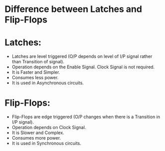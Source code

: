# Difference between Latches and Flip-Flops

# Latches:

- Latches are level triggered (O/P depends on level of I/P signal rather than Transition of signal). 
- Operation depends on the Enable Signal. Clock Signal is not required.
- It is Faster and Simpler.
- Consumes less power.
- It is used in Asynchronous circuits.

# Flip-Flops:

- Flip-Flops are edge triggered (O/P changes when there is a Transition in I/P signal).
- Operation depends on Clock Signal.
- It is Slower and Complex.
- Consumes more power.
- It is used in Synchronous circuits.
